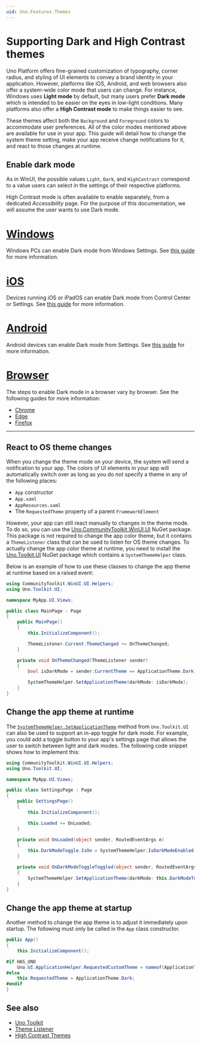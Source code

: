 ```yaml
---
uid: Uno.Features.Themes
---
```


# Supporting Dark and High Contrast themes

Uno Platform offers fine-grained customization of typography, corner radius, and styling of UI elements to convey a brand identity in your application. However, platforms like iOS, Android, and web browsers also offer a system-wide color mode that users can change. For instance, Windows uses **Light mode** by default, but many users prefer **Dark mode** which is intended to be easier on the eyes in low-light conditions. Many platforms also offer a **High Contrast mode** to make things easier to see.

These themes affect both the `Background` and `Foreground` colors to accommodate user preferences. All of the color modes mentioned above are available for use in your app. This guide will detail how to change the system theme setting, make your app receive change notifications for it, and react to those changes at runtime.

## Enable dark mode

As in WinUI, the possible values `Light`, `Dark`, and `HighContrast` correspond to a value users can select in the settings of their respective platforms. 

High Contrast mode is often available to enable separately, from a dedicated _Accessibility_ page. For the purpose of this documentation, we will assume the user wants to use Dark mode.

# [**Windows**](#tab/windows)
Windows PCs can enable Dark mode from Windows Settings. See [this guide](https://support.microsoft.com/windows/change-colors-in-windows-d26ef4d6-819a-581c-1581-493cfcc005fe) for more information.

# [**iOS**](#tab/ios)
Devices running iOS or iPadOS can enable Dark mode from Control Center or Settings. See [this guide](https://support.apple.com/HT210332) for more information.

# [**Android**](#tab/android)
Android devices can enable Dark mode from Settings. See [this guide](https://support.google.com/android/answer/9730472) for more information.

# [**Browser**](#tab/browser)
The steps to enable Dark mode in a browser vary by browser. See the following guides for more information:

- [Chrome](https://support.google.com/chrome/answer/9275525)
- [Edge](https://support.microsoft.com/microsoft-edge/use-the-dark-theme-in-microsoft-edge-9b74617b-f542-77ed-033b-1a5cfb17a2df)
- [Firefox](http://mzl.la/1BAQGDX)

---

## React to OS theme changes

When you change the theme mode on your device, the system will send a notification to your app. The colors of UI elements in your app will automatically switch over as long as you do _not_ specify a theme in any of the following places:

* `App` constructor
* `App.xaml` 
* `AppResources.xaml`
* The `RequestedTheme` property of a parent `FrameworkElement`

However, your app can still react manually to changes in the theme mode. To do so, you can use the [Uno.CommunityToolkit.WinUI.UI](https://www.nuget.org/packages/Uno.CommunityToolkit.WinUI.UI) NuGet package. This package is not required to change the app color theme, but it contains a `ThemeListener` class that can be used to listen for OS theme changes. To actually change the app color theme at runtime, you need to install the [Uno.Toolkit.UI](https://www.nuget.org/packages/Uno.Toolkit.UI) NuGet package which contains a `SystemThemeHelper` class.

Below is an example of how to use these classes to change the app theme at runtime based on a raised event:

```csharp
using CommunityToolkit.WinUI.UI.Helpers;
using Uno.Toolkit.UI;

namespace MyApp.UI.Views;

public class MainPage : Page
{
    public MainPage()
    {
        this.InitializeComponent();

        ThemeListener.Current.ThemeChanged += OnThemeChanged;
    }

    private void OnThemeChanged(ThemeListener sender)
    {
        bool isDarkMode = sender.CurrentTheme == ApplicationTheme.Dark;

        SystemThemeHelper.SetApplicationTheme(darkMode: isDarkMode);
    }
}
```

## Change the app theme at runtime

The [`SystemThemeHelper.SetApplicationTheme`](https://github.com/unoplatform/uno.toolkit.ui/blob/main/src/Uno.Toolkit.UI/Helpers/SystemThemeHelper.cs) method from `Uno.Toolkit.UI` can also be used to support an in-app toggle for dark mode. For example, you could add a toggle button to your app's settings page that allows the user to switch between light and dark modes. The following code snippet shows how to implement this:

```csharp
using CommunityToolkit.WinUI.UI.Helpers;
using Uno.Toolkit.UI;

namespace MyApp.UI.Views;

public class SettingsPage : Page
{
    public SettingsPage()
    {
        this.InitializeComponent();

        this.Loaded += OnLoaded;
    }

    private void OnLoaded(object sender, RoutedEventArgs e)
    {
        this.DarkModeToggle.IsOn = SystemThemeHelper.IsDarkModeEnabled;
    }

    private void OnDarkModeToggleToggled(object sender, RoutedEventArgs e)
    {
        SystemThemeHelper.SetApplicationTheme(darkMode: this.DarkModeToggle.IsOn);
    }
}
```

## Change the app theme at startup

Another method to change the app theme is to adjust it immediately upon startup. The following must only be called in the `App` class constructor.

```csharp
public App()
{
	this.InitializeComponent();

#if HAS_UNO
	Uno.UI.ApplicationHelper.RequestedCustomTheme = nameof(ApplicationTheme.Dark);
#else
	this.RequestedTheme = ApplicationTheme.Dark;
#endif
}
```

## See also

- [Uno Toolkit](https://www.github.com/unoplatform/uno.toolkit.ui)
- [Theme Listener](https://learn.microsoft.com/windows/communitytoolkit/helpers/themelistener)
- [High Contrast Themes](https://learn.microsoft.com/windows/apps/design/accessibility/high-contrast-themes)